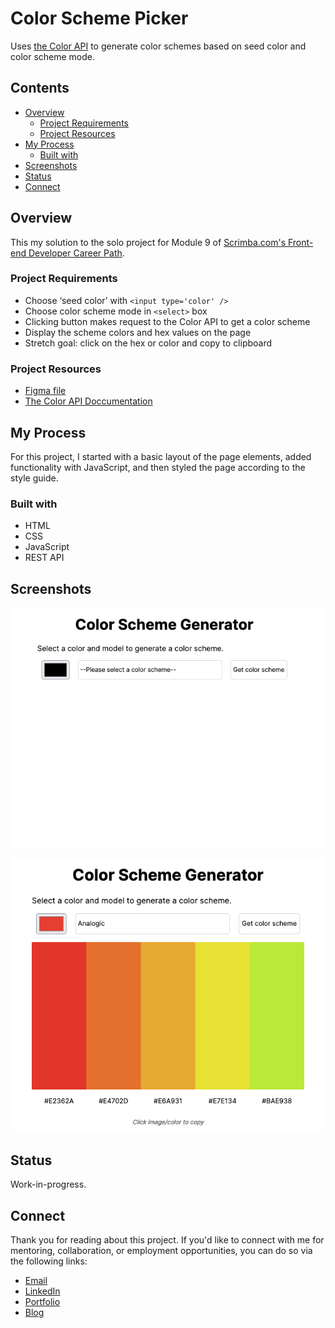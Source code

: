 # Color Scheme Picker 

Uses [the Color API](https://www.thecolorapi.com/) to generate color schemes based on seed color and color scheme mode.

## Contents 

- [Overview](#overview)
  - [Project Requirements](#project-requirements)
  - [Project Resources](#project-resources)
- [My Process](#my-process)
  - [Built with](#built-with)
- [Screenshots](#screenshots)
- [Status](#status)
- [Connect](#connect)

## Overview 

This my solution to the solo project for Module 9 of [Scrimba.com's Front-end Developer Career Path](https://scrimba.com/learn/frontend).

### Project Requirements
- Choose ‘seed color’ with `<input type='color' />`
- Choose color scheme mode in `<select>` box
- Clicking button makes request to the Color API to get a color scheme
- Display the scheme colors and hex values on the page
- Stretch goal: click on the hex or color and copy to clipboard

### Project Resources 
- [Figma file](https://www.figma.com/file/twasy8Bca4hW7gunLFSLoY/Color-Scheme-Generator?node-id=2-1155)
- [The Color API Doccumentation](https://www.thecolorapi.com/docs#schemes)

## My Process

For this project, I started with a basic layout of the page elements, added functionality with JavaScript, and then styled the page according to the style guide. 

### Built with

- HTML
- CSS
- JavaScript
- REST API

## Screenshots

![color scheme generator with a horizontal options laid out from left to right: seed color, mode choice (e.g., monochrome), and 'Get color scheme' button](screenshot1.png)

!['Analogic' color scheme generated based on a red sed color dipslayed below the generator input options](screenshot2.png)

## Status 

Work-in-progress.

## Connect

Thank you for reading about this project. If you'd like to connect with me for mentoring, collaboration, or employment opportunities, you can do so via the following links:

- [Email](https://anthonynanfito.com/contact/)
- [LinkedIn](https://linkedin.com/in/anthonynanfito)
- [Portfolio](https://ananfito.github.io)
- [Blog](https://ananfito.hashnode.dev)
